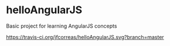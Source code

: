 # helloAngularJS
Basic project for learning AngularJS concepts

https://travis-ci.org/jfcorreas/helloAngularJS.svg?branch=master
